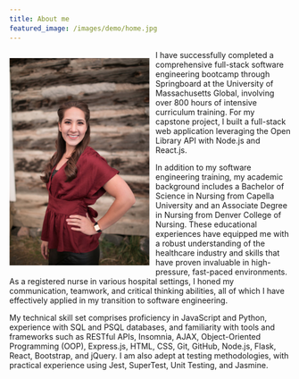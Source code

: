 ```yaml
---
title: About me
featured_image: /images/demo/home.jpg
---
```


<figure style= "text-align: center; float: left; width: 50%; margin-right: 2%; margin-left: 0%; font-style: italic">
    <img src="/images/about-me-img/laurenmillan.jpg" style="width: 400px; margin-right: 20px" class="img-fluid rounded">
</figure>

I have successfully completed a comprehensive full-stack software engineering bootcamp through Springboard at the University of Massachusetts Global, involving over 800 hours of intensive curriculum training. For my capstone project, I built a full-stack web application leveraging the Open Library API with Node.js and React.js.

In addition to my software engineering training, my academic background includes a Bachelor of Science in Nursing from Capella University and an Associate Degree in Nursing from Denver College of Nursing. These educational experiences have equipped me with a robust understanding of the healthcare industry and skills that have proven invaluable in high-pressure, fast-paced environments. As a registered nurse in various hospital settings, I honed my communication, teamwork, and critical thinking abilities, all of which I have effectively applied in my transition to software engineering.

My technical skill set comprises proficiency in JavaScript and Python, experience with SQL and PSQL databases, and familiarity with tools and frameworks such as RESTful APIs, Insomnia, AJAX, Object-Oriented Programming (OOP), Express.js, HTML, CSS, Git, GitHub, Node.js, Flask, React, Bootstrap, and jQuery. I am also adept at testing methodologies, with practical experience using Jest, SuperTest, Unit Testing, and Jasmine.


